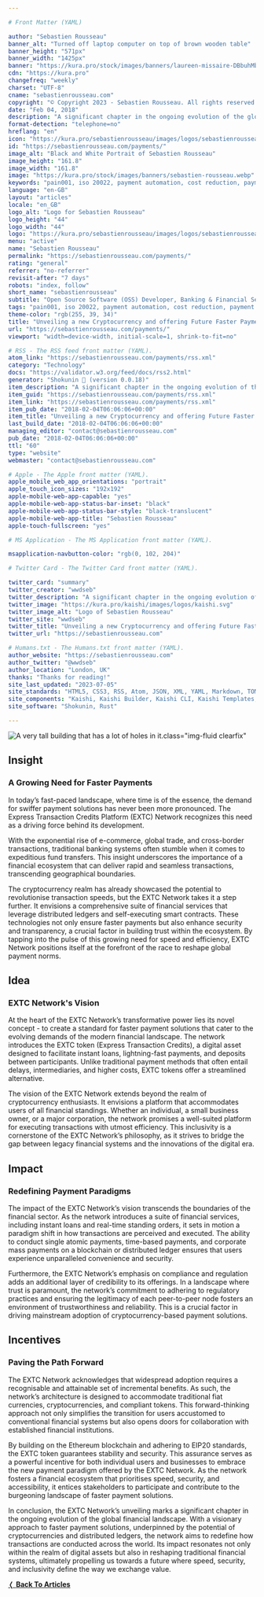 ```yaml
---

# Front Matter (YAML)

author: "Sebastien Rousseau"
banner_alt: "Turned off laptop computer on top of brown wooden table"
banner_height: "571px"
banner_width: "1425px"
banner: "https://kura.pro/stock/images/banners/laureen-missaire-DBbuhMbAIsQ.webp"
cdn: "https://kura.pro"
changefreq: "weekly"
charset: "UTF-8"
cname: "sebastienrousseau.com"
copyright: "© Copyright 2023 - Sebastien Rousseau. All rights reserved."
date: "Feb 04, 2018"
description: "A significant chapter in the ongoing evolution of the global financial landscape"
format-detection: "telephone=no"
hreflang: "en"
icon: "https://kura.pro/sebastienrousseau/images/logos/sebastienrousseau.svg"
id: "https://sebastienrousseau.com/payments/"
image_alt: "Black and White Portrait of Sebastien Rousseau"
image_height: "161.8"
image_width: "161.8"
image: "https://kura.pro/stock/images/banners/sebastien-rousseau.webp"
keywords: "pain001, iso 20022, payment automation, cost reduction, payment processing, payment files, payment initiation, pain message, pain message standards, pain message validation"
language: "en-GB"
layout: "articles"
locale: "en_GB"
logo_alt: "Logo for Sebastien Rousseau"
logo_height: "44"
logo_width: "44"
logo: "https://kura.pro/sebastienrousseau/images/logos/sebastienrousseau.webp"
menu: "active"
name: "Sebastien Rousseau"
permalink: "https://sebastienrousseau.com/payments/"
rating: "general"
referrer: "no-referrer"
revisit-after: "7 days"
robots: "index, follow"
short_name: "sebastienrousseau"
subtitle: "Open Source Software (OSS) Developer, Banking & Financial Service Professional"
tags: "pain001, iso 20022, payment automation, cost reduction, payment processing, payment files, payment initiation, pain message, pain message standards, pain message validation"
theme-color: "rgb(255, 39, 34)"
title: "Unveiling a new Cryptocurrency and offering Future Faster Payment Solution"
url: "https://sebastienrousseau.com/payments/"
viewport: "width=device-width, initial-scale=1, shrink-to-fit=no"

# RSS - The RSS feed front matter (YAML).
atom_link: "https://sebastienrousseau.com/payments/rss.xml"
category: "Technology"
docs: "https://validator.w3.org/feed/docs/rss2.html"
generator: "Shokunin 🦀 (version 0.0.18)"
item_description: "A significant chapter in the ongoing evolution of the global financial landscape"
item_guid: "https://sebastienrousseau.com/payments/rss.xml"
item_link: "https://sebastienrousseau.com/payments/rss.xml"
item_pub_date: "2018-02-04T06:06:06+00:00"
item_title: "Unveiling a new Cryptocurrency and offering Future Faster Payment Solution"
last_build_date: "2018-02-04T06:06:06+00:00"
managing_editor: "contact@sebastienrousseau.com"
pub_date: "2018-02-04T06:06:06+00:00"
ttl: "60"
type: "website"
webmaster: "contact@sebastienrousseau.com"

# Apple - The Apple front matter (YAML).
apple_mobile_web_app_orientations: "portrait"
apple_touch_icon_sizes: "192x192"
apple-mobile-web-app-capable: "yes"
apple-mobile-web-app-status-bar-inset: "black"
apple-mobile-web-app-status-bar-style: "black-translucent"
apple-mobile-web-app-title: "Sebastien Rousseau"
apple-touch-fullscreen: "yes"

# MS Application - The MS Application front matter (YAML).

msapplication-navbutton-color: "rgb(0, 102, 204)"

# Twitter Card - The Twitter Card front matter (YAML).

twitter_card: "summary"
twitter_creator: "wwdseb"
twitter_description: "A significant chapter in the ongoing evolution of the global financial landscape"
twitter_image: "https://kura.pro/kaishi/images/logos/kaishi.svg"
twitter_image_alt: "Logo of Sebastien Rousseau"
twitter_site: "wwdseb"
twitter_title: "Unveiling a new Cryptocurrency and offering Future Faster Payment Solution"
twitter_url: "https://sebastienrousseau.com"

# Humans.txt - The Humans.txt front matter (YAML).
author_website: "https://sebastienrousseau.com"
author_twitter: "@wwdseb"
author_location: "London, UK"
thanks: "Thanks for reading!"
site_last_updated: "2023-07-05"
site_standards: "HTML5, CSS3, RSS, Atom, JSON, XML, YAML, Markdown, TOML"
site_components: "Kaishi, Kaishi Builder, Kaishi CLI, Kaishi Templates, Kaishi Themes"
site_software: "Shokunin, Rust"

---
```


![A very tall building that has a lot of holes in it](https://kura.pro/stock/images/banners/laureen-missaire-DBbuhMbAIsQ.webp).class=\"img-fluid clearfix\"

## Insight

### A Growing Need for Faster Payments

In today’s fast-paced landscape, where time is of the essence, the demand for swiffer payment solutions has never been more pronounced. The Express Transaction Credits Platform (EXTC) Network recognizes this need as a driving force behind its development.

With the exponential rise of e-commerce, global trade, and cross-border transactions, traditional banking systems often stumble when it comes to expeditious fund transfers. This insight underscores the importance of a financial ecosystem that can deliver rapid and seamless transactions, transcending geographical boundaries.

The cryptocurrency realm has already showcased the potential to revolutionise transaction speeds, but the EXTC Network takes it a step further. It envisions a comprehensive suite of financial services that leverage distributed ledgers and self-executing smart contracts. These technologies not only ensure faster payments but also enhance security and transparency, a crucial factor in building trust within the ecosystem. By tapping into the pulse of this growing need for speed and efficiency, EXTC Network positions itself at the forefront of the race to reshape global payment norms.

## Idea

### EXTC Network's Vision

At the heart of the EXTC Network’s transformative power lies its novel concept - to create a standard for faster payment solutions that cater to the evolving demands of the modern financial landscape. The network introduces the EXTC token (Express Transaction Credits), a digital asset designed to facilitate instant loans, lightning-fast payments, and deposits between participants. Unlike traditional payment methods that often entail delays, intermediaries, and higher costs, EXTC tokens offer a streamlined alternative.

The vision of the EXTC Network extends beyond the realm of cryptocurrency enthusiasts. It envisions a platform that accommodates users of all financial standings. Whether an individual, a small business owner, or a major corporation, the network promises a well-suited platform for executing transactions with utmost efficiency. This inclusivity is a cornerstone of the EXTC Network’s philosophy, as it strives to bridge the gap between legacy financial systems and the innovations of the digital era.


## Impact

### Redefining Payment Paradigms

The impact of the EXTC Network’s vision transcends the boundaries of the financial sector. As the network introduces a suite of financial services, including instant loans and real-time standing orders, it sets in motion a paradigm shift in how transactions are perceived and executed. The ability to conduct single atomic payments, time-based payments, and corporate mass payments on a blockchain or distributed ledger ensures that users experience unparalleled convenience and security.

Furthermore, the EXTC Network’s emphasis on compliance and regulation adds an additional layer of credibility to its offerings. In a landscape where trust is paramount, the network’s commitment to adhering to regulatory practices and ensuring the legitimacy of each peer-to-peer node fosters an environment of trustworthiness and reliability. This is a crucial factor in driving mainstream adoption of cryptocurrency-based payment solutions.

## Incentives

### Paving the Path Forward

The EXTC Network acknowledges that widespread adoption requires a recognisable and attainable set of incremental benefits. As such, the network’s architecture is designed to accommodate traditional fiat currencies, cryptocurrencies, and compliant tokens. This forward-thinking approach not only simplifies the transition for users accustomed to conventional financial systems but also opens doors for collaboration with established financial institutions.

By building on the Ethereum blockchain and adhering to EIP20 standards, the EXTC token guarantees stability and security. This assurance serves as a powerful incentive for both individual users and businesses to embrace the new payment paradigm offered by the EXTC Network. As the network fosters a financial ecosystem that prioritises speed, security, and accessibility, it entices stakeholders to participate and contribute to the burgeoning landscape of faster payment solutions.

In conclusion, the EXTC Network’s unveiling marks a significant chapter in the ongoing evolution of the global financial landscape. With a visionary approach to faster payment solutions, underpinned by the potential of cryptocurrencies and distributed ledgers, the network aims to redefine how transactions are conducted across the world. Its impact resonates not only within the realm of digital assets but also in reshaping traditional financial systems, ultimately propelling us towards a future where speed, security, and inclusivity define the way we exchange value.

[❬ **Back To Articles**][00]

[00]: /articles/index.html